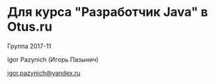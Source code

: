 # Для курса "Разработчик Java" в Otus.ru

Группа 2017-11

Igor Pazynich (Игорь Пазынич)

igor.pazynich@yandex.ru
